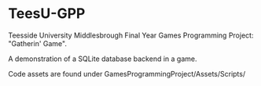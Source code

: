# TeesU-GPP
Teesside University Middlesbrough Final Year Games Programming Project: "Gatherin' Game".

A demonstration of a SQLite database backend in a game.

Code assets are found under GamesProgrammingProject/Assets/Scripts/
